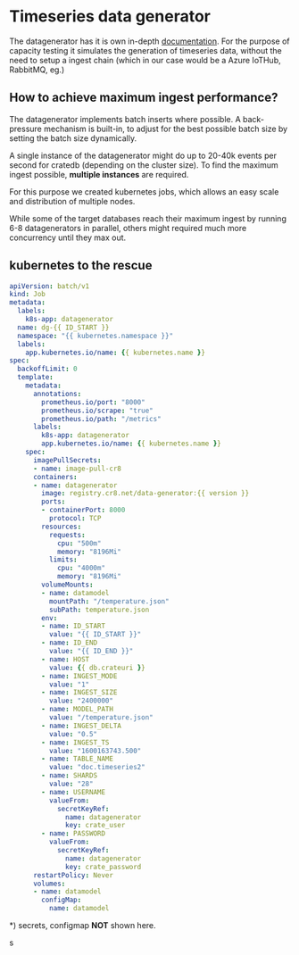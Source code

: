 # Timeseries data generator

The datagenerator has it is own in-depth [documentation](DATA_GENERATOR.md).
For the purpose of capacity testing it simulates the generation of timeseries
data, without the need to setup a ingest chain (which in our case would be a
Azure IoTHub, RabbitMQ, eg.)

## How to achieve maximum ingest performance?
The datagenerator implements batch inserts where possible. A back-pressure
mechanism is built-in, to adjust for the best possible batch size by
setting the batch size dynamically.

A single instance of the datagenerator might do up to 20-40k events per second
for cratedb (depending on the cluster size). To find the maximum ingest
possible, **multiple instances** are required.

For this purpose we created kubernetes jobs, which allows an easy scale and
distribution of multiple nodes.

While some of the target databases reach their maximum ingest by running 6-8
datagenerators in parallel, others might required much more concurrency until
they max out.

## kubernetes to the rescue
```yaml
apiVersion: batch/v1
kind: Job
metadata:
  labels:
    k8s-app: datagenerator
  name: dg-{{ ID_START }}
  namespace: "{{ kubernetes.namespace }}"
  labels:
    app.kubernetes.io/name: {{ kubernetes.name }}
spec:
  backoffLimit: 0
  template:
    metadata:
      annotations:
        prometheus.io/port: "8000"
        prometheus.io/scrape: "true"
        prometheus.io/path: "/metrics"
      labels:
        k8s-app: datagenerator
        app.kubernetes.io/name: {{ kubernetes.name }}
    spec:
      imagePullSecrets:
      - name: image-pull-cr8
      containers:
      - name: datagenerator
        image: registry.cr8.net/data-generator:{{ version }}
        ports:
        - containerPort: 8000
          protocol: TCP
        resources:
          requests:
            cpu: "500m"
            memory: "8196Mi"
          limits:
            cpu: "4000m"
            memory: "8196Mi"
        volumeMounts:
        - name: datamodel
          mountPath: "/temperature.json"
          subPath: temperature.json
        env:
        - name: ID_START
          value: "{{ ID_START }}"
        - name: ID_END
          value: "{{ ID_END }}"
        - name: HOST
          value: {{ db.crateuri }}
        - name: INGEST_MODE
          value: "1"
        - name: INGEST_SIZE
          value: "2400000"
        - name: MODEL_PATH
          value: "/temperature.json"
        - name: INGEST_DELTA
          value: "0.5"
        - name: INGEST_TS
          value: "1600163743.500"
        - name: TABLE_NAME
          value: "doc.timeseries2"
        - name: SHARDS
          value: "28"
        - name: USERNAME
          valueFrom:
            secretKeyRef:
              name: datagenerator
              key: crate_user
        - name: PASSWORD
          valueFrom:
            secretKeyRef:
              name: datagenerator
              key: crate_password
      restartPolicy: Never
      volumes:
      - name: datamodel
        configMap:
          name: datamodel

```
*) secrets, configmap **NOT** shown here.

s
